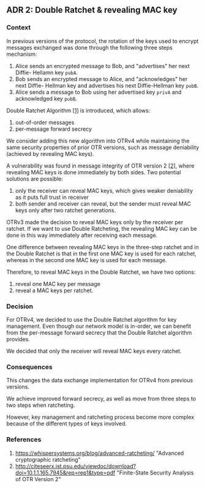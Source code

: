 ## ADR 2: Double Ratchet & revealing MAC key

### Context

In previous versions of the protocol, the rotation of the keys used to encrypt
messages exchanged was done through the following three steps mechanism:

1. Alice sends an encrypted message to Bob, and "advertises" her next Diffie-
   Hellamn key `pubA`.
2. Bob sends an encrypted message to Alice, and "acknowledges" her next Diffie-
   Hellman key and advertises his next Diffie-Hellman key `pubB`.
3. Alice sends a message to Bob using her advertised key `privA` and
   acknowledged key `pubB`.

Double Ratchet Algorithm [\[1\]](#references) is introduced, which allows:

1. out-of-order messages
2. per-message forward secrecy

We consider adding this new algorithm into OTRv4 while maintaining the same
security properties of prior OTR versions, such as message deniability
(achieved by revealing MAC keys).

A vulnerability was found in message integrity of OTR version 2 [\[2\]](#references), where
revealing MAC keys is done immediately by both sides. Two potential solutions
are possible:

1. only the receiver can reveal MAC keys, which gives weaker deniability as
   it puts full trust in receiver
2. both sender and receiver can reveal, but the sender must reveal MAC keys only
   after two ratchet generations.

OTRv3 made the decision to reveal MAC keys only by the receiver per ratchet.
If we want to use Double Ratcheting, the revealing MAC key can be done in
this way immediately after receiving each message.

One difference between revealing MAC keys in the three-step ratchet and in the
Double Ratchet is that in the first one MAC key is used for each ratchet,
whereas in the second one MAC key is used for each message.

Therefore, to reveal MAC keys in the Double Ratchet, we have two options:

1. reveal one MAC key per message
2. reveal a MAC keys per ratchet.

### Decision

For OTRv4, we decided to use the Double Ratchet algorithm for key management.
Even though our network model is in-order, we can benefit from the per-message
forward secrecy that the Double Ratchet algorithm provides.

We decided that only the receiver will reveal MAC keys every ratchet.

### Consequences

This changes the data exchange implementation for OTRv4 from previous versions.

We achieve improved forward secrecy, as well as move from three steps to two
steps when ratcheting.

However, key management and ratcheting process become more complex because of
the different types of keys involved.

### References

1. https://whispersystems.org/blog/advanced-ratcheting/ "Advanced cryptographic ratcheting"
2. http://citeseerx.ist.psu.edu/viewdoc/download?doi=10.1.1.165.7945&rep=rep1&type=pdf "Finite-State Security Analysis of OTR Version 2"